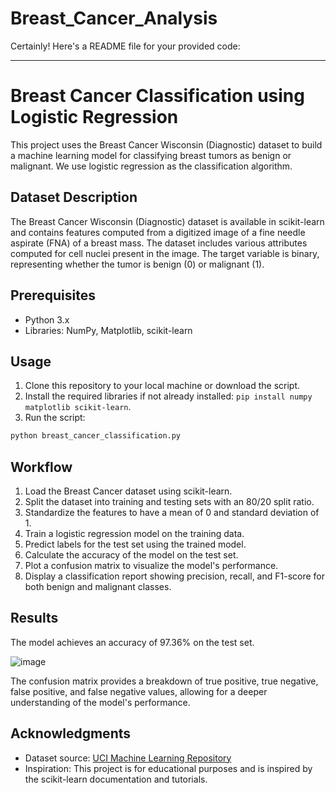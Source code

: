 # Breast_Cancer_Analysis

Certainly! Here's a README file for your provided code:

---

# Breast Cancer Classification using Logistic Regression

This project uses the Breast Cancer Wisconsin (Diagnostic) dataset to build a machine learning model for classifying breast tumors as benign or malignant. We use logistic regression as the classification algorithm.

## Dataset Description

The Breast Cancer Wisconsin (Diagnostic) dataset is available in scikit-learn and contains features computed from a digitized image of a fine needle aspirate (FNA) of a breast mass. The dataset includes various attributes computed for cell nuclei present in the image. The target variable is binary, representing whether the tumor is benign (0) or malignant (1).

## Prerequisites

- Python 3.x
- Libraries: NumPy, Matplotlib, scikit-learn

## Usage

1. Clone this repository to your local machine or download the script.
2. Install the required libraries if not already installed: `pip install numpy matplotlib scikit-learn`.
3. Run the script:

```bash
python breast_cancer_classification.py
```

## Workflow

1. Load the Breast Cancer dataset using scikit-learn.
2. Split the dataset into training and testing sets with an 80/20 split ratio.
3. Standardize the features to have a mean of 0 and standard deviation of 1.
4. Train a logistic regression model on the training data.
5. Predict labels for the test set using the trained model.
6. Calculate the accuracy of the model on the test set.
7. Plot a confusion matrix to visualize the model's performance.
8. Display a classification report showing precision, recall, and F1-score for both benign and malignant classes.

## Results

The model achieves an accuracy of 97.36% on the test set.

![image](https://github.com/Sbt07/Breast_Cancer_Analysis/assets/93910804/8a7f5a5d-cd38-4c1d-a9a4-85f968a3fcb4)


The confusion matrix provides a breakdown of true positive, true negative, false positive, and false negative values, allowing for a deeper understanding of the model's performance.

## Acknowledgments

- Dataset source: [UCI Machine Learning Repository](https://archive.ics.uci.edu/ml/datasets/Breast+Cancer+Wisconsin+%28Diagnostic%29)
- Inspiration: This project is for educational purposes and is inspired by the scikit-learn documentation and tutorials.
